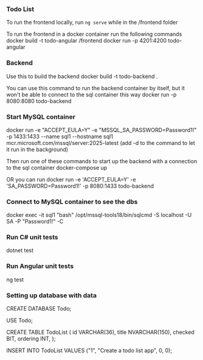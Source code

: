 ### Todo List
To run the frontend locally, run `ng serve` while in the /frontend folder

To run the frontend in a docker container run the following commands
docker build -t todo-angular /frontend
docker run -p 4201:4200 todo-angular

### Backend
Use this to build the backend
docker build -t todo-backend .

You can use this command to run the backend container by itself, but it won't be able to connect to the sql container this way
docker run -p 8080:8080 todo-backend

### Start MySQL container
docker run -e "ACCEPT_EULA=Y" -e "MSSQL_SA_PASSWORD=Password1!" \
   -p 1433:1433 --name sql1 --hostname sql1 \
   mcr.microsoft.com/mssql/server:2025-latest
(add -d to the command to let it run in the background)

Then run one of these commands to start up the backend with a connection to the sql container
docker-compose up

OR you can run
docker run -e 'ACCEPT_EULA=Y' -e 'SA_PASSWORD=Password1!' -p 8080:1433 todo-backend

### Connect to MySQL container to see the dbs
docker exec -it sql1 "bash"
/opt/mssql-tools18/bin/sqlcmd -S localhost -U SA -P "Password1!" -C




### Run C# unit tests
dotnet test

### Run Angular unit tests
ng test


### Setting up database with data
CREATE DATABASE Todo;

USE Todo;

CREATE TABLE TodoList (
    id VARCHAR(36),
    title NVARCHAR(150),
    checked BIT,
    ordering INT,
);

INSERT INTO TodoList
VALUES ("1", "Create a todo list app", 0, 0);
